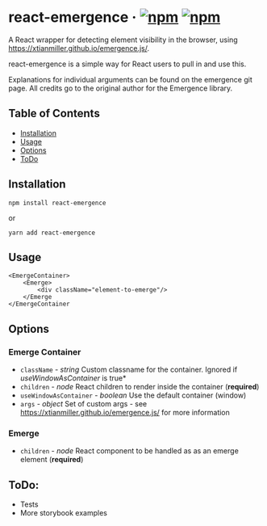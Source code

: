 # react-emergence  &middot; [![npm](https://img.shields.io/npm/v/react-emergence.svg?style=flat-square)](https://www.npmjs.com/package/react-emergence)   [![npm](https://img.shields.io/npm/dt/react-emergence.svg?style=flat-square)]()

A React wrapper for detecting element visibility in the browser, using https://xtianmiller.github.io/emergence.js/.

react-emergence is a simple way for React users to pull in and use this.

Explanations for individual arguments can be found on the emergence git page. All credits go to the original author for the Emergence library.

## Table of Contents

- [Installation](#installation)
- [Usage](#usage)
- [Options](#options)
- [ToDo](#todo)

## Installation

`npm install react-emergence`

or

`yarn add react-emergence`

## Usage
    <EmergeContainer>
        <Emerge>
            <div className="element-to-emerge"/>
        </Emerge
    </EmergeContainer
## Options
### Emerge Container
* `className` - *string* Custom classname for the container. Ignored if *useWindowAsContainer* is true*
* `children` - *node* React children to render inside the container (**required**)
* `useWindowAsContainer` - *boolean* Use the default container (window)
* `args` - *object* Set of custom args - see https://xtianmiller.github.io/emergence.js/ for more information

### Emerge
* `children` - *node* React component to be handled as as an emerge element (**required**)

## ToDo:

- Tests
- More storybook examples
